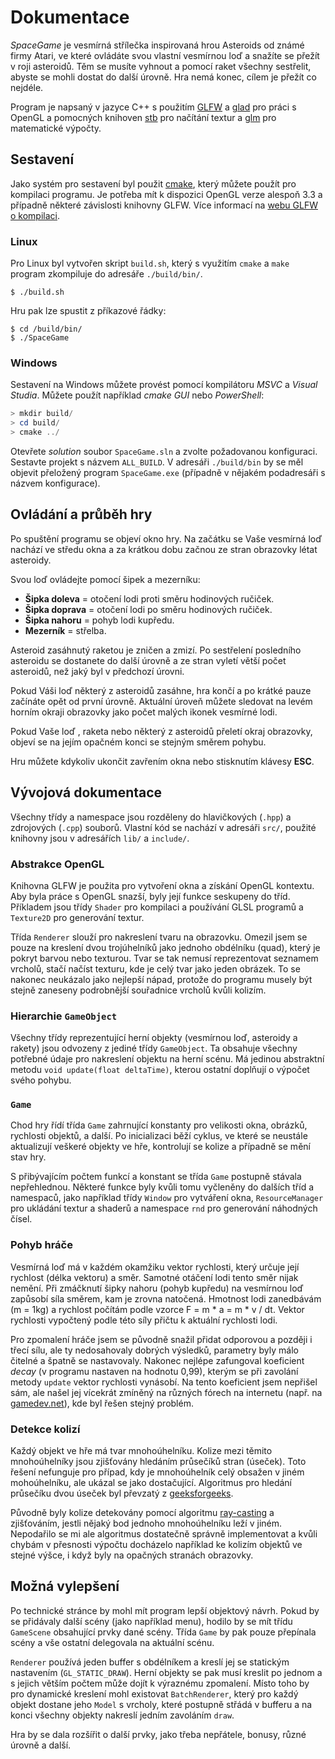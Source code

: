 # Dokumentace

*SpaceGame* je vesmírná střílečka inspirovaná hrou Asteroids od známé firmy Atari, ve které ovládáte svou vlastní vesmírnou loď a snažíte se přežít v roji asteroidů. Těm se musíte vyhnout a pomocí raket všechny sestřelit, abyste se mohli dostat do další úrovně. Hra nemá konec, cílem je přežít co nejdéle.

Program je napsaný v jazyce C++ s použitím [GLFW](https://www.glfw.org/) a [glad](https://github.com/Dav1dde/glad) pro práci s OpenGL a pomocných knihoven [stb](https://github.com/nothings/stb) pro načítání textur a [glm](https://github.com/g-truc/glm) pro matematické výpočty.

## Sestavení

Jako systém pro sestavení byl použit [cmake](https://cmake.org/), který můžete použít pro kompilaci programu. Je potřeba mít k dispozici OpenGL verze alespoň 3.3 a případně některé závislosti knihovny GLFW. Více informací na [webu GLFW o kompilaci](https://www.glfw.org/docs/latest/compile.html).

### Linux

Pro Linux byl vytvořen skript `build.sh`, který s využitím `cmake` a `make` program zkompiluje do adresáře `./build/bin/`.

```shell
$ ./build.sh
```

Hru pak lze spustit z příkazové řádky:

```shell
$ cd /build/bin/
$ ./SpaceGame
```

### Windows

Sestavení na Windows můžete provést pomocí kompilátoru *MSVC* a *Visual Studia*. Můžete použít například *cmake GUI* nebo *PowerShell*:

```powershell
> mkdir build/
> cd build/
> cmake ../
```

Otevřete *solution* soubor `SpaceGame.sln` a zvolte požadovanou konfiguraci. Sestavte projekt s názvem `ALL_BUILD`. V adresáři `./build/bin` by se měl objevit přeložený program `SpaceGame.exe` (případně v nějakém podadresáři s názvem konfigurace).

## Ovládání a průběh hry

Po spuštění programu se objeví okno hry. Na začátku se Vaše vesmírná loď nachází ve středu okna a za krátkou dobu začnou ze stran obrazovky létat asteroidy.

Svou loď ovládejte pomocí šipek a mezerníku:

- **Šipka doleva** = otočení lodi proti směru hodinových ručiček.
- **Šipka doprava** = otočení lodi po směru hodinových ručiček.
- **Šipka nahoru** = pohyb lodi kupředu.
- **Mezerník** = střelba.

Asteroid zasáhnutý raketou je zničen a zmizí. Po sestřelení posledního asteroidu se dostanete do další úrovně a ze stran vyletí větší počet asteroidů, než jaký byl v předchozí úrovni.

Pokud Váši loď některý z asteroidů zasáhne, hra končí a po krátké pauze začínáte opět od první úrovně. Aktuální úroveň můžete sledovat na levém horním okraji obrazovky jako počet malých ikonek vesmírné lodi.

Pokud Vaše loď , raketa nebo některý z asteroidů přeletí okraj obrazovky, objeví se na jejím opačném konci se stejným směrem pohybu.

Hru můžete kdykoliv ukončit zavřením okna nebo stisknutím klávesy **ESC**.

## Vývojová dokumentace

Všechny třídy a namespace jsou rozděleny do hlavičkových (`.hpp`) a zdrojových (`.cpp`) souborů. Vlastní kód se nachází v adresáři `src/`, použité knihovny jsou v adresářích `lib/` a `include/`.

### Abstrakce OpenGL

Knihovna GLFW je použita pro vytvoření okna a získání OpenGL kontextu. Aby byla práce s OpenGL snazší, byly její funkce seskupeny do tříd. Příkladem jsou třídy `Shader` pro kompilaci a používání GLSL programů a `Texture2D` pro generování textur.

Třída `Renderer` slouží pro nakreslení tvaru na obrazovku. Omezil jsem se pouze na kreslení dvou trojúhelníků jako jednoho obdélníku (quad), který je pokryt barvou nebo texturou. Tvar se tak nemusí reprezentovat seznamem vrcholů, stačí načíst texturu, kde je celý tvar jako jeden obrázek. To se nakonec neukázalo jako nejlepší nápad, protože do programu musely být stejně zaneseny podrobnější souřadnice vrcholů kvůli kolizím.

### Hierarchie `GameObject`

Všechny třídy reprezentující herní objekty (vesmírnou loď, asteroidy a rakety) jsou odvozeny z jediné třídy `GameObject`. Ta obsahuje všechny potřebné údaje pro nakreslení objektu na herní scénu. Má jedinou abstraktní metodu `void update(float deltaTime)`, kterou ostatní doplňují o výpočet svého pohybu.

### `Game`

Chod hry řídí třída `Game` zahrnující konstanty pro velikosti okna, obrázků, rychlosti objektů, a další. Po inicializaci běží cyklus, ve které se neustále aktualizují veškeré objekty ve hře, kontrolují se kolize a případně se mění stav hry.

S přibývajícím počtem funkcí a konstant se třída `Game` postupně stávala nepřehlednou. Některé funkce byly kvůli tomu vyčleněny do dalších tříd a namespaců, jako například třídy `Window` pro vytváření okna, `ResourceManager` pro ukládání textur a shaderů a namespace `rnd` pro generování náhodných čísel.

### Pohyb hráče

Vesmírná loď má v každém okamžiku vektor rychlosti, který určuje její rychlost (délka vektoru) a směr. Samotné otáčení lodi tento směr nijak nemění. Při zmáčknutí šipky nahoru (pohyb kupředu) na vesmírnou loď zapůsobí síla směrem, kam je zrovna natočená. Hmotnost lodi zanedbávám (m = 1kg) a rychlost počítám podle vzorce F = m * a = m * v / dt. Vektor rychlosti vypočtený podle této síly přičtu k aktuální rychlosti lodi.

Pro zpomalení hráče jsem se původně snažil přidat odporovou a později i třecí sílu, ale ty nedosahovaly dobrých výsledků, parametry byly málo čitelné a špatně se nastavovaly. Nakonec nejlépe zafungoval koeficient *decay* (v programu nastaven na hodnotu 0,99), kterým se při zavolání metody `update` vektor rychlosti vynásobí. Na tento koeficient jsem nepřišel sám, ale našel jej vícekrát zmíněný na různých fórech na internetu (např. na [gamedev.net](https://www.gamedev.net/forums/topic/188760-2d-spaceship-movement/)), kde byl řešen stejný problém.

### Detekce kolizí

Každý objekt ve hře má tvar mnohoúhelníku. Kolize mezi těmito mnohoúhelníky jsou zjišťovány hledáním průsečíků stran (úseček). Toto řešení nefunguje pro případ, kdy je mnohoúhelník celý obsažen v jiném mohoúhelníku, ale ukázal se jako dostačující. Algoritmus pro hledání průsečíku dvou úseček byl převzatý z [geeksforgeeks](https://www.geeksforgeeks.org/check-if-two-given-line-segments-intersect/).

Původně byly kolize detekovány pomocí algoritmu [ray-casting](https://en.wikipedia.org/wiki/Point_in_polygon#Ray_casting_algorithm) a zjišťováním, jestli nějaký bod jednoho mnohoúhelníku leží v jiném. Nepodařilo se mi ale algoritmus dostatečně správně implementovat a kvůli chybám v přesnosti výpočtu docházelo například ke kolizím objektů ve stejné výšce, i když byly na opačných stranách obrazovky.

## Možná vylepšení

Po technické stránce by mohl mít program lepší objektový návrh. Pokud by se přidávaly další scény (jako například menu), hodilo by se mít třídu `GameScene` obsahující prvky dané scény. Třída `Game` by pak pouze přepínala scény a vše ostatní delegovala na aktuální scénu.

`Renderer` používá jeden buffer s obdélníkem a kreslí jej se statickým nastavením (`GL_STATIC_DRAW`). Herní objekty se pak musí kreslit po jednom a s jejich větším počtem může dojít k výraznému zpomalení. Místo toho by pro dynamické kreslení mohl existovat `BatchRenderer`, který pro každý objekt dostane jeho `Model` s vrcholy, které postupně střádá v bufferu a na konci všechny objekty nakreslí jedním zavoláním `draw`.

Hra by se dala rozšířit o další prvky, jako třeba nepřátele, bonusy, různé úrovně a další.

